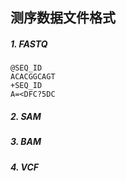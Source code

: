 ## 测序数据文件格式

##### 1. FASTQ

```
@SEQ_ID
ACACGGCAGT
+SEQ_ID
A=<DFC?5DC
```


##### 2. SAM

##### 3. BAM

##### 4. VCF
